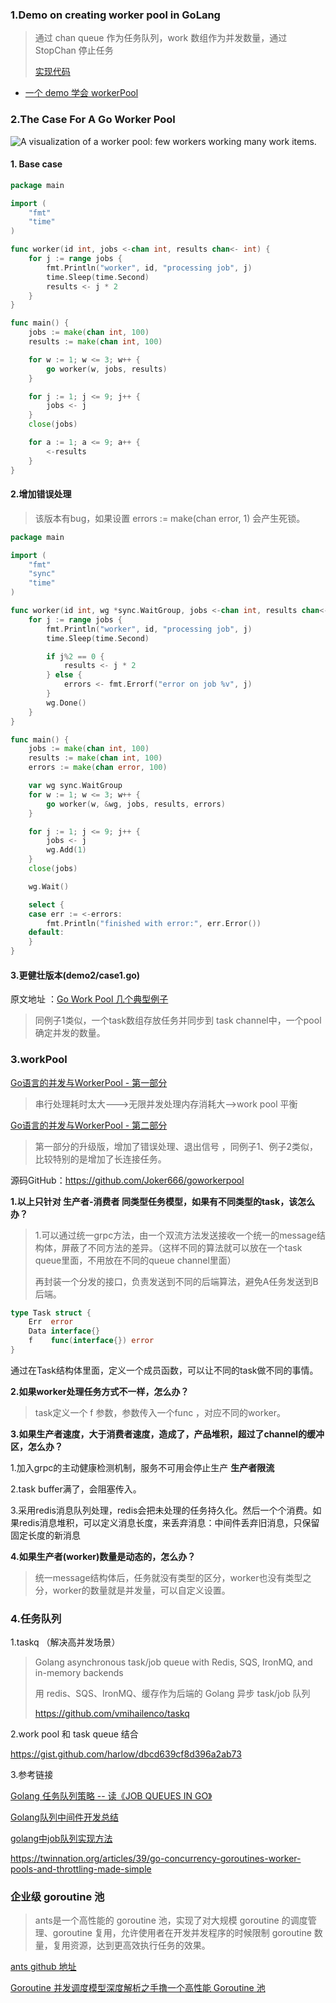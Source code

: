 ### 1.Demo on creating worker pool in GoLang

> 通过 chan queue 作为任务队列，work 数组作为并发数量，通过StopChan 停止任务
>
> [实现代码](https://github.com/zhuyaguang/go-exp/tree/main/work-pool/demo1)

* [一个 demo 学会 workerPool](https://mp.weixin.qq.com/s/YCl7r7l3Ty3wbnImVWRLxg)

### 2.The Case For A Go Worker Pool

![A visualization of a worker pool: few workers working many work items.](https://brandur.org/assets/images/go-worker-pool/worker-pool.svg)





#### 1. Base case

~~~ go
package main

import (
	"fmt"
	"time"
)

func worker(id int, jobs <-chan int, results chan<- int) {
	for j := range jobs {
		fmt.Println("worker", id, "processing job", j)
		time.Sleep(time.Second)
		results <- j * 2
	}
}

func main() {
	jobs := make(chan int, 100)
	results := make(chan int, 100)

	for w := 1; w <= 3; w++ {
		go worker(w, jobs, results)
	}

	for j := 1; j <= 9; j++ {
		jobs <- j
	}
	close(jobs)

	for a := 1; a <= 9; a++ {
		<-results
	}
}

~~~



#### 2.增加错误处理

> 该版本有bug，如果设置 errors := make(chan error, 1)  会产生死锁。

~~~go
package main

import (
	"fmt"
	"sync"
	"time"
)

func worker(id int, wg *sync.WaitGroup, jobs <-chan int, results chan<- int, errors chan<- error) {
	for j := range jobs {
		fmt.Println("worker", id, "processing job", j)
		time.Sleep(time.Second)

		if j%2 == 0 {
			results <- j * 2
		} else {
			errors <- fmt.Errorf("error on job %v", j)
		}
		wg.Done()
	}
}

func main() {
	jobs := make(chan int, 100)
	results := make(chan int, 100)
	errors := make(chan error, 100)

	var wg sync.WaitGroup
	for w := 1; w <= 3; w++ {
		go worker(w, &wg, jobs, results, errors)
	}

	for j := 1; j <= 9; j++ {
		jobs <- j
		wg.Add(1)
	}
	close(jobs)

	wg.Wait()

	select {
	case err := <-errors:
		fmt.Println("finished with error:", err.Error())
	default:
	}
}
~~~



#### 3.更健壮版本(demo2/case1.go)

原文地址 ：[Go Work Pool 几个典型例子](https://brandur.org/go-worker-pool)

> 同例子1类似，一个task数组存放任务并同步到 task channel中，一个pool确定并发的数量。



### 3.workPool

[Go语言的并发与WorkerPool - 第一部分](https://mp.weixin.qq.com/s/5pQS82nE9ivF6NjaXFsolQ)

> 串行处理耗时太大--->无限并发处理内存消耗大-->work pool 平衡

[Go语言的并发与WorkerPool - 第二部分](https://mp.weixin.qq.com/s?__biz=MzI2MDA1MTcxMg==&mid=2648468414&idx=1&sn=8efed31baa411f2e63e4fe043f207c41&chksm=f2474dd1c530c4c71f94dda44bb97201164df4a9730a5045534cdf354b54b096321e1f1b91a7&cur_album_id=1506050738668486658&scene=189#rd)

> 第一部分的升级版，增加了错误处理、退出信号 ，同例子1、例子2类似，比较特别的是增加了长连接任务。

源码GitHub：https://github.com/Joker666/goworkerpool



**1.以上只针对 生产者-消费者 同类型任务模型，如果有不同类型的task，该怎么办？**

> 1.可以通过统一grpc方法，由一个双流方法发送接收一个统一的message结构体，屏蔽了不同方法的差异。（这样不同的算法就可以放在一个task queue里面，不用放在不同的queue channel里面）
>
> 再封装一个分发的接口，负责发送到不同的后端算法，避免A任务发送到B后端。

~~~go
type Task struct {
	Err  error
	Data interface{}
	f    func(interface{}) error
}
~~~

通过在Task结构体里面，定义一个成员函数，可以让不同的task做不同的事情。

**2.如果worker处理任务方式不一样，怎么办？**

> task定义一个 f 参数，参数传入一个func ，对应不同的worker。

**3.如果生产者速度，大于消费者速度，造成了，产品堆积，超过了channel的缓冲区，怎么办？**

1.加入grpc的主动健康检测机制，服务不可用会停止生产  **生产者限流**

2.task buffer满了，会阻塞传入。 

3.采用redis消息队列处理，redis会把未处理的任务持久化。然后一个个消费。如果redis消息堆积，可以定义消息长度，来丢弃消息：中间件丢弃旧消息，只保留固定长度的新消息

**4.如果生产者(worker)数量是动态的，怎么办？**

> 统一message结构体后，任务就没有类型的区分，worker也没有类型之分，worker的数量就是并发量，可以自定义设置。



### 4.任务队列

1.taskq （解决高并发场景）

>  Golang asynchronous task/job queue with Redis, SQS, IronMQ, and in-memory backends
>
>  用 redis、SQS、IronMQ、缓存作为后端的 Golang 异步 task/job 队列
>
> https://github.com/vmihailenco/taskq

2.work pool 和 task queue 结合

https://gist.github.com/harlow/dbcd639cf8d396a2ab73



3.参考链接

[Golang 任务队列策略 -- 读《JOB QUEUES IN GO》](https://blog.csdn.net/zhizhengguan/article/details/107358568)

[Golang队列中间件开发总结](https://blog.csdn.net/qq_30145355/article/details/82322238?utm_medium=distribute.pc_relevant.none-task-blog-2%7Edefault%7EsearchFromBaidu%7Edefault-4.pc_relevant_baidujshouduan&depth_1-utm_source=distribute.pc_relevant.none-task-blog-2%7Edefault%7EsearchFromBaidu%7Edefault-4.pc_relevant_baidujshouduan)

[golang中job队列实现方法](https://blog.csdn.net/wdy_yx/article/details/78964267)

https://twinnation.org/articles/39/go-concurrency-goroutines-worker-pools-and-throttling-made-simple



### 企业级 goroutine 池

> ants是一个高性能的 goroutine 池，实现了对大规模 goroutine 的调度管理、goroutine 复用，允许使用者在开发并发程序的时候限制 goroutine 数量，复用资源，达到更高效执行任务的效果。

[ants github 地址](https://github.com/panjf2000/ants/blob/master/README_ZH.md)

[Goroutine 并发调度模型深度解析之手撸一个高性能 Goroutine 池](https://www.infoq.cn/article/XF6v3Vapqsqt17FuTVst)